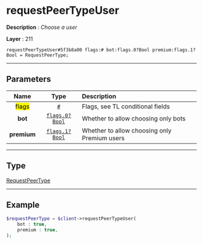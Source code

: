 # requestPeerTypeUser

**Description** : *Choose a user*

**Layer** : 211

```tl
requestPeerTypeUser#5f3b8a00 flags:# bot:flags.0?Bool premium:flags.1?Bool = RequestPeerType;
```

---

## Parameters

| Name | Type | Description |
| :---: | :---: | :--- |
| <mark>flags</mark> | [`#`](type/#) | Flags, see TL conditional fields |
| **bot** | [`flags.0?Bool`](type/Bool) | Whether to allow choosing only bots |
| **premium** | [`flags.1?Bool`](type/Bool) | Whether to allow choosing only Premium users |

---

## Type

[RequestPeerType](type/RequestPeerType)

---

## Example

```php
$requestPeerType = $client->requestPeerTypeUser(
	bot : true,
	premium : true,
);
```